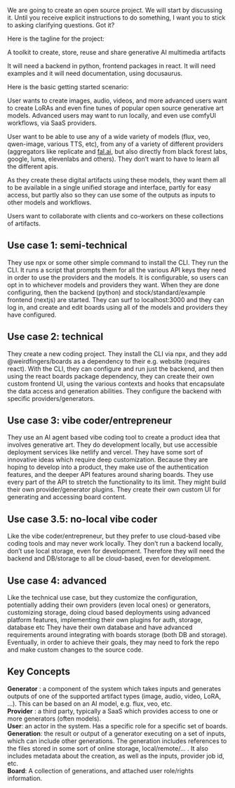 We are going to create an open source project. We will start by discussing it. Until you receive explicit instructions to do something, I want you to stick to asking clarifying questions. Got it?

Here is the tagline for the project:

A toolkit to create, store, reuse and share generative AI multimedia artifacts

It will need a backend in python, frontend packages in react. It will need examples and it will need documentation, using docusaurus.

Here is the basic getting started scenario:

User wants to create images, audio, videos, and more advanced users want to create LoRAs and even fine tunes of popular open source generative art models. Advanced users may want to run locally, and even use comfyUI workflows, via SaaS providers.

User want to be able to use any of a wide variety of models (flux, veo, qwen-image, various TTS, etc), from any of a variety of different providers (aggregators like replicate and [fal.ai](http://fal.ai), but also directly from black forest labs, google, luma, elevenlabs and others). They don’t want to have to learn all the different apis.

As they create these digital artifacts using these models, they want them all to be available in a single unified storage and interface, partly for easy access, but partly also so they can use some of the outputs as inputs to other models and workflows.

Users want to collaborate with clients and co-workers on these collections of artifacts.

## Use case 1: semi-technical

They use npx or some other simple command to install the CLI. They run the CLI. It runs a script that prompts them for all the various API keys they need in order to use the providers and the models. It is configurable, so users can opt in to whichever models and providers they want. When they are done configuring, then the backend (python) and stock/standard/example frontend (nextjs) are started. They can surf to localhost:3000 and they can log in, and create and edit boards using all of the models and providers they have configured.

## Use case 2: technical

They create a new coding project. They install the CLI via npx, and they add @weirdfingers/boards as a dependency to their e.g. website (requires react). With the CLI, they can configure and run just the backend, and then using the react boards package dependency, they can create their own custom frontend UI, using the various contexts and hooks that encapsulate the data access and generation abilities. They configure the backend with specific providers/generators.

## Use case 3: vibe coder/entrepreneur

They use an AI agent based vibe coding tool to create a product idea that involves generative art. They do development locally, but use accessible deployment services like netlify and vercel. They have some sort of innovative ideas which require deep customization. Because they are hoping to develop into a product, they make use of the authentication features, and the deeper API features around sharing boards. They use every part of the API to stretch the functionality to its limit. They might build their own provider/generator plugins. They create their own custom UI for generating and accessing board content.

## Use case 3.5: no-local vibe coder

Like the vibe coder/entrepreneur, but they prefer to use cloud-based vibe coding tools and may never work locally. They don’t run a backend locally, don’t use local storage, even for development. Therefore they will need the backend and DB/storage to all be cloud-based, even for development.

## Use case 4: advanced

Like the technical use case, but they customize the configuration, potentially adding their own providers (even local ones) or generators, customizing storage, doing cloud based deployments using advanced platform features, implementing their own plugins for auth, storage, database etc They have their own database and have advanced requirements around integrating with boards storage (both DB and storage). Eventually, in order to achieve their goals, they may need to fork the repo and make custom changes to the source code.

## Key Concepts

**Generator** : a component of the system which takes inputs and generates outputs of one of the supported artifact types (image, audio, video, LoRA, …). This can be based on an AI model, e.g. flux, veo, etc.  
**Provider** : a third party, typically a SaaS which provides access to one or more generators (often models).  
**User**: an actor in the system. Has a specific role for a specific set of boards.  
**Generation**: the result or output of a generator executing on a set of inputs, which can include other generations. The generation includes references to the files stored in some sort of online storage, local/remote/… . It also includes metadata about the creation, as well as the inputs, provider job id, etc.  
**Board**: A collection of generations, and attached user role/rights information.

